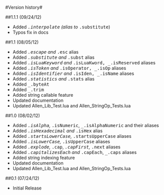 #Version history#

##1.1.1 (09/24/12)
* Added <tt>_.interpolate</tt> (alias to <tt>_.substitute</tt>)
* Typos fix in docs 

##1.1 (08/05/12)
* Added <tt>_.escape</tt> and <tt>_.esc</tt> alias
* Added <tt>_.substitute</tt> and <tt>_.subst</tt> alias
* Added <tt>_.isLuaKeyword</tt> and <tt>_.isLuaKword, _.isReserved</tt> aliases
* Added <tt>_.isToken</tt> and <tt>_.isOperator, _.isOp</tt> aliases
* Added <tt>_.isIdentifier</tt> and <tt>_.isIden, _.isName</tt> aliases
* Added <tt>_.statistics</tt> and <tt>_.stats</tt> alias
* Added <tt>_.byteAt</tt>
* Added <tt>_.trim</tt>
* Added string callable feature
* Updated documentation
* Updated Allen_Lib_Test.lua and Allen_StringOp_Tests.lua

##1.0 (08/02/12)
* Added <tt>_.isAlpha</tt>, <tt>_.isNumeric</tt>, <tt>_.isAlphaNumeric</tt> and their aliases
* Added <tt>_.isHexadecimal</tt> and <tt>_.isHex</tt> alias
* Added <tt>_.startsLowerCase</tt>, <tt>_.startsUpperCase</tt> aliases
* Added <tt>_.isLowerCase</tt>, <tt>_.isUpperCase</tt> aliases
* Added <tt>_.explode</tt>, <tt>_.cap</tt>, <tt>_.capFirst</tt>, <tt>_.next</tt> aliases
* Added <tt>_.capitalizesEach</tt> and <tt>_.capEach</tt>, <tt>_.caps</tt> aliases
* Added string indexing feature
* Updated documentation
* Updated Allen_Lib_Test.lua and Allen_StringOp_Tests.lua

##0.1 (07/24/12)
* Initial Release
